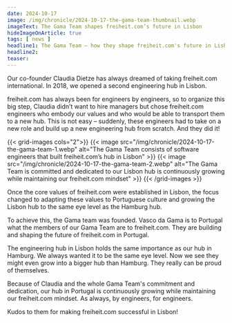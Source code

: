 ```yaml
---
date: 2024-10-17
image: /img/chronicle/2024-10-17-the-gama-team-thumbnail.webp
imageText: The Gama Team shapes freiheit.com’s future in Lisbon
hideImageOnArticle: true
tags: [ news ]
headline1: The Gama Team – how they shape freiheit.com's future in Lisbon
headline2:
teaser:
---
```


Our co-founder Claudia Dietze has always dreamed of taking freiheit.com international. In 2018, we opened a second engineering hub in Lisbon.

freiheit.com has always been for engineers by engineers, so to organize this big step, Claudia didn’t want to hire managers but chose freiheit.com engineers who embody our values and who would be able to transport them to a new hub. This is not easy – suddenly, these engineers had to take on a new role and build up a new engineering hub from scratch. And they did it!

{{< grid-images cols="2">}}
    {{< image src="/img/chronicle/2024-10-17-the-gama-team-1.webp" alt="The Gama Team consists of software engineers that built freiheit.com’s hub in Lisbon" >}}
    {{< image src="/img/chronicle/2024-10-17-the-gama-team-2.webp" alt="The Gama Team is committed and dedicated to our Lisbon hub is continuously growing while maintaining our freiheit.com mindset" >}}
{{< /grid-images >}}

Once the core values of freiheit.com were established in Lisbon, the focus changed to adapting these values to Portuguese culture and growing the Lisbon hub to the same eye level as the Hamburg hub.

To achieve this, the Gama team was founded. Vasco da Gama is to Portugal what the members of our Gama Team are to freiheit.com. They are building and shaping the future of freiheit.com in Portugal.

The engineering hub in Lisbon holds the same importance as our hub in Hamburg. We always wanted it to be the same eye level. Now we see they might even grow into a bigger hub than Hamburg. They really can be proud of themselves.

Because of Claudia and the whole Gama Team's commitment and dedication, our hub in Portugal is continuously growing while maintaining our freiheit.com mindset. As always, by engineers, for engineers.

Kudos to them for making freiheit.com successful in Lisbon!
